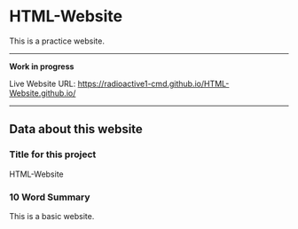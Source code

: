 # HTML-Website
This is a practice website.

---

**Work in progress**

Live Website URL: https://radioactive1-cmd.github.io/HTML-Website.github.io/

---
## Data about this website

### Title for this project
HTML-Website

### 10 Word Summary
This is a basic website.
